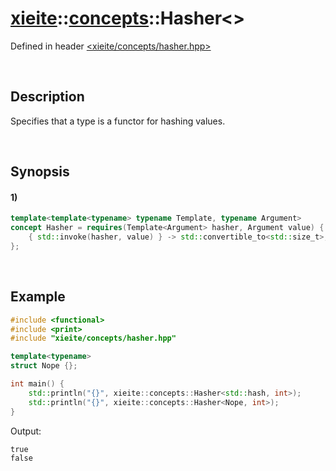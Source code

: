 # [xieite](../../xieite.md)\:\:[concepts](../../concepts.md)\:\:Hasher\<\>
Defined in header [<xieite/concepts/hasher.hpp>](../../../include/xieite/concepts/hasher.hpp)

&nbsp;

## Description
Specifies that a type is a functor for hashing values.

&nbsp;

## Synopsis
#### 1)
```cpp
template<template<typename> typename Template, typename Argument>
concept Hasher = requires(Template<Argument> hasher, Argument value) {
    { std::invoke(hasher, value) } -> std::convertible_to<std::size_t>;
};
```

&nbsp;

## Example
```cpp
#include <functional>
#include <print>
#include "xieite/concepts/hasher.hpp"

template<typename>
struct Nope {};

int main() {
    std::println("{}", xieite::concepts::Hasher<std::hash, int>);
    std::println("{}", xieite::concepts::Hasher<Nope, int>);
}
```
Output:
```
true
false
```
